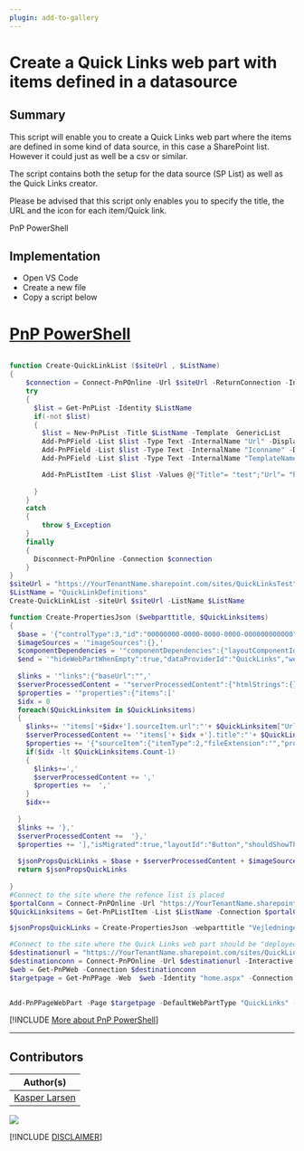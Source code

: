 ```yaml
---
plugin: add-to-gallery
---
```


# Create a Quick Links web part with items defined in a datasource  

## Summary

This script will enable you to create a Quick Links web part where the items are defined in some kind of data source, in this case a SharePoint list. However it could just as well be a csv or similar.

The script contains both the setup for the data source (SP List) as well as the Quick Links creator.

Please be advised that this script only enables you to specify the title, the URL and the icon for each item/Quick link.

PnP PowerShell

## Implementation

<!-- - Open Windows PowerShell ISE -->
- Open VS Code
- Create a new file
- Copy a script  below

# [PnP PowerShell](#tab/pnpps)
```powershell

function Create-QuickLinkList ($siteUrl , $ListName)
{
    $connection = Connect-PnPOnline -Url $siteUrl -ReturnConnection -Interactive
    try
    {
      $list = Get-PnPList -Identity $ListName
      if(-not $list)
      {
        $list = New-PnPList -Title $ListName -Template  GenericList
        Add-PnPField -List $list -Type Text -InternalName "Url" -DisplayName "Url" -AddToDefaultView -Required
        Add-PnPField -List $list -Type Text -InternalName "Iconname" -DisplayName "Iconname"  -AddToDefaultView -Required
        Add-PnPField -List $list -Type Text -InternalName "TemplateName" -DisplayName "TemplateName"  -AddToDefaultView -Required

        Add-PnPListItem -List $list -Values @{"Title"= "test";"Url"= "https://github.com/pnp/script-samples"; "Iconname"= "internetsharing";"TemplateName"= "Template1"} -Connection $connection
        
      }
    }
    catch
    {
        throw $_Exception
    }
    finally 
    {
      Disconnect-PnPOnline -Connection $connection  
    }
}
$siteUrl = "https://YourTenantName.sharepoint.com/sites/QuickLinksTest"
$ListName = "QuickLinkDefinitions"
Create-QuickLinkList -siteUrl $siteUrl -ListName $ListName

function Create-PropertiesJson ($webparttitle, $QuickLinksitems)
{
  $base = '{"controlType":3,"id":"00000000-0000-0000-0000-000000000000","position":{"zoneIndex":1,"sectionIndex":1,"controlIndex":1,"layoutIndex":1},"webPartId":"00000000-0000-0000-0000-000000000000","webPartData":{"id":"00000000-0000-0000-0000-000000000000","instanceId":"00000000-0000-0000-0000-000000000000","title":"Quick links","description":"Add links to important documents and pages.",'
  $imageSources = '"imageSources":{},'
  $componentDependencies = '"componentDependencies":{"layoutComponentId":"706e33c8-af37-4e7b-9d22-6e5694d92a6f"}},"dataVersion":"2.2",'
  $end = '"hideWebPartWhenEmpty":true,"dataProviderId":"QuickLinks","webId":"00000000-0000-0000-0000-000000000000","siteId":"00000000-0000-0000-0000-000000000000"}},"emphasis":{},"reservedHeight":164,"reservedWidth":744}'
  
  $links = '"links":{"baseUrl":"",'
  $serverProcessedContent = '"serverProcessedContent":{"htmlStrings":{},"searchablePlainTexts":{"title":"' + $webparttitle + '",'
  $properties = '"properties":{"items":['
  $idx = 0
  foreach($QuickLinksitem in $QuickLinksitems)
  {
    $links+= '"items['+$idx+'].sourceItem.url":"'+ $QuickLinksitem["Url"]+'"'
    $serverProcessedContent += '"items['+ $idx +'].title":"'+ $QuickLinksitem["Title"]+ '"'
    $properties += '{"sourceItem":{"itemType":2,"fileExtension":"","progId":""},"thumbnailType":2,"id":1,"fabricReactIcon":{"iconName":"' + $QuickLinksitem["Iconname"]+'"}}'
    if($idx -lt $QuickLinksitems.Count-1)
    {
      $links+=','
      $serverProcessedContent += ','
      $properties +=  ','
    }
    $idx++
  
  }
  $links += '},'
  $serverProcessedContent +=  '},' 
  $properties += '],"isMigrated":true,"layoutId":"Button","shouldShowThumbnail":true,"buttonLayoutOptions":{"showDescription":false,"buttonTreatment":2,"iconPositionType":2,"textAlignmentVertical":2,"textAlignmentHorizontal":2,"linesOfText":2},"listLayoutOptions":{"showDescription":false,"showIcon":true},"waffleLayoutOptions":{"iconSize":1,"onlyShowThumbnail":false},'
  
  $jsonPropsQuickLinks = $base + $serverProcessedContent + $imageSources + $links + $componentDependencies + $properties + $end
  return $jsonPropsQuickLinks  
  
}
#Connect to the site where the refence list is placed
$portalConn = Connect-PnPOnline -Url "https://YourTenantName.sharepoint.com/sites/QuickLinksTest" -Interactive -ReturnConnection
$QuickLinksitems = Get-PnPListItem -List $ListName -Connection $portalConn | Where-Object {$_["TemplateName"] -eq "Template1"} 

$jsonPropsQuickLinks = Create-PropertiesJson -webparttitle "Vejledninger" -QuickLinksitems $QuickLinksitems

#Connect to the site where the Quick Links web part should be "deployed"
$destinationurl = "https://YourTenantName.sharepoint.com/sites/QuickLinksTest"
$destinationconn = Connect-PnPOnline -Url $destinationurl -Interactive -ReturnConnection
$web = Get-PnPWeb -Connection $destinationconn
$targetpage = Get-PnPPage -Web  $web -Identity "home.aspx" -Connection $destinationconn
 

Add-PnPPageWebPart -Page $targetpage -DefaultWebPartType "QuickLinks" -WebPartProperties $jsonPropsQuickLinks -Connection $portalConn

```
[!INCLUDE [More about PnP PowerShell](../../docfx/includes/MORE-PNPPS.md)]
***

## Contributors

| Author(s) |
|-----------|
| [Kasper Larsen](https://github.com/kasperbolarsen)|


<img src="https://m365-visitor-stats.azurewebsites.net/script-samples/scripts/spo-quicklink-wp-creator?labelText=Visitors" class="img-visitor" aria-hidden="true" />



[!INCLUDE [DISCLAIMER](../../docfx/includes/DISCLAIMER.md)]
